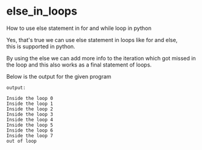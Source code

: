 # else_in_loops
How to use else statement in for and while loop in python

Yes, that's true we can use else statement in loops like for and else,  
this is supported in python.

By using the else we can add more info to the iteration which got missed in the loop and this also works as a final statement of loops.

Below is the output for the given program

    output:
    
    Inside the loop 0
    Inside the loop 1
    Inside the loop 2
    Inside the loop 3
    Inside the loop 4
    Inside the loop 5
    Inside the loop 6
    Inside the loop 7
    out of loop
